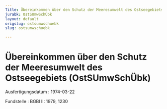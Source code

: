 ```yaml
---
Title: Übereinkommen über den Schutz der Meeresumwelt des Ostseegebiets
jurabk: OstSUmwSchÜbk
layout: default
origslug: ostsumwschuebk
slug: ostsumwschuebk

---
```


# Übereinkommen über den Schutz der Meeresumwelt des Ostseegebiets (OstSUmwSchÜbk)

Ausfertigungsdatum
:   1974-03-22

Fundstelle
:   BGBl II: 1979, 1230

